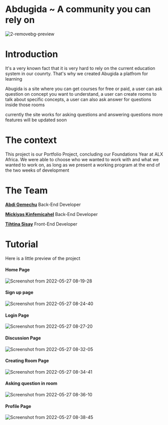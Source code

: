 # Abdugida ~ A community you can rely on

![2-removebg-preview](https://user-images.githubusercontent.com/57702109/170632537-f55f4c4c-ec0d-4e95-a980-25dd4ffdf3f3.png)


# Introduction

It's a very known fact that it is very hard to rely on the current education system in our counrty. That's why we created Abugida a platfrom for learning

Abugida is a site where you can get courses for free or paid, a user can ask question on concept you want to understand, a user can create rooms to talk about specific concepts, a user can also ask answer for questions inside those rooms

currently the site works for asking questions and answering questions more features will be updated soon

# The context

This project is our Portfolio Project, concluding our Foundations Year at ALX Africa. We were able to choose who we wanted to work with and what we wanted to work on, as long as we present a working program at the end of the two weeks of development

# The Team

[**Abdi Gemechu**](http://www.linkedin.com/in/abdisag1) Back-End Developer

[**Mickiyas Kinfemicahel**](http://www.linkedin.com/in/mickiyaskinfe) Back-End Developer

[**Tihtina Sisay**]() Front-End Developer


# Tutorial

Here is a little preview of the project

#### Home Page

![Screenshot from 2022-05-27 08-19-28](https://user-images.githubusercontent.com/57702109/170634568-4f082d0b-448c-47be-8a90-4385443363f2.png)

#### Sign up page

![Screenshot from 2022-05-27 08-24-40](https://user-images.githubusercontent.com/57702109/170635088-efe240cf-15e1-4414-a713-feebf5e58005.png)

#### Login Page

![Screenshot from 2022-05-27 08-27-20](https://user-images.githubusercontent.com/57702109/170635403-4b615986-6e65-481c-8380-68661cf4a47a.png)

#### Discussion Page

![Screenshot from 2022-05-27 08-32-05](https://user-images.githubusercontent.com/57702109/170635955-cd318db0-df3f-46a2-83d1-4a8b8383c42f.png)

#### Creating Room Page

![Screenshot from 2022-05-27 08-34-41](https://user-images.githubusercontent.com/57702109/170636233-d4ebb67c-0610-42b3-ae22-c7333e20bb83.png)

#### Asking question in room

![Screenshot from 2022-05-27 08-36-10](https://user-images.githubusercontent.com/57702109/170636395-145dee86-e023-4ed5-a274-4e6af293a307.png)


#### Profile Page
![Screenshot from 2022-05-27 08-38-45](https://user-images.githubusercontent.com/57702109/170636718-33a16713-33dc-4164-b805-0fa63d412286.png)


